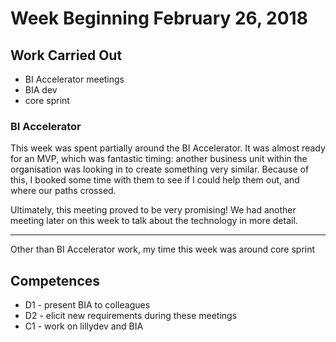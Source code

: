 # Week Beginning February 26, 2018

## Work Carried Out
* BI Accelerator meetings
* BIA dev
* core sprint

### BI Accelerator
This week was spent partially around the BI Accelerator. It was almost ready for an MVP, which was fantastic timing: another business unit within the organisation was looking in to create something very similar. Because of this, I booked some time with them to see if I could help them out, and where our paths crossed.

Ultimately, this meeting proved to be very promising! We had another meeting later on this week to talk about the technology in more detail.

--- 

Other than BI Accelerator work, my time this week was around core sprint 

## Competences
* D1 - present BIA to colleagues
* D2 - elicit new requirements during these meetings
* C1 - work on lillydev and BIA